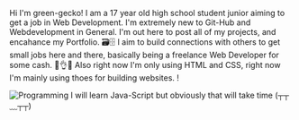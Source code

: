 Hi I'm green-gecko! 
I am a 17 year old high school student junior aiming to get a job in Web Development.
I'm extremely new to Git-Hub and Webdevelopment in General. 
I'm out here to post all of my projects, and encahance my Portfolio. 🗃️🗄️
I aim to build connections with others to get small jobs here and there, basically being a freelance Web Developer for some cash.  🙂👌💵
Also right now I'm only using HTML and CSS, right now I'm mainly using thoes for building websites. !

![Programming](https://github.com/Green-gecko25/Green-gecko25/assets/153469411/9b8ebf88-f5bc-4730-902e-7e35d5820ab0)
I will learn Java-Script but obviously that will take time 
(┬┬﹏┬┬)
